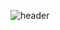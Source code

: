 ![header](https://capsule-render.vercel.app/api?type=waving&color=auto&height=200&section=header&text=Student%20Hunting%20Game&fontSize=32)